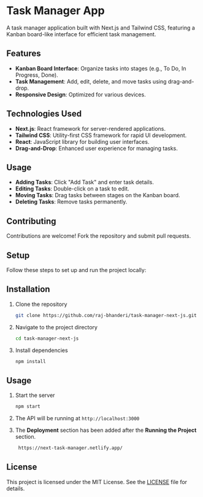 # Task Manager App

A task manager application built with Next.js and Tailwind CSS, featuring a Kanban board-like interface for efficient task management.

## Features

- **Kanban Board Interface**: Organize tasks into stages (e.g., To Do, In Progress, Done).
- **Task Management**: Add, edit, delete, and move tasks using drag-and-drop.
- **Responsive Design**: Optimized for various devices.

## Technologies Used

- **Next.js**: React framework for server-rendered applications.
- **Tailwind CSS**: Utility-first CSS framework for rapid UI development.
- **React**: JavaScript library for building user interfaces.
- **Drag-and-Drop**: Enhanced user experience for managing tasks.

## Usage

- **Adding Tasks**: Click "Add Task" and enter task details.
- **Editing Tasks**: Double-click on a task to edit.
- **Moving Tasks**: Drag tasks between stages on the Kanban board.
- **Deleting Tasks**: Remove tasks permanently.

## Contributing

Contributions are welcome! Fork the repository and submit pull requests.

## Setup

Follow these steps to set up and run the project locally:

## Installation

1. Clone the repository
    ```sh
    git clone https://github.com/raj-bhanderi/task-manager-next-js.git
    ```

2. Navigate to the project directory
    ```sh
    cd task-manager-next-js
    ```

3. Install dependencies
    ```sh
    npm install
    ```
    
## Usage

1. Start the server
    ```sh
    npm start
    ```

2. The API will be running at `http://localhost:3000`

3. The **Deployment** section has been added after the **Running the Project** section.
    ```sh
     https://next-task-manager.netlify.app/
    ```

## License

This project is licensed under the MIT License. See the [LICENSE](LICENSE) file for details.


